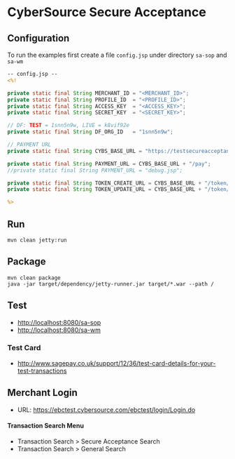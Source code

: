 CyberSource Secure Acceptance
=============================

## Configuration

To run the examples first create a file `config.jsp` under directory `sa-sop` and `sa-wm`

```jsp
-- config.jsp --
<%!

private static final String MERCHANT_ID = "<MERCHANT_ID>";
private static final String PROFILE_ID  = "<PROFILE_ID>";
private static final String ACCESS_KEY  = "<ACCESS_KEY>";
private static final String SECRET_KEY  = "<SECRET_KEY>";

// DF: TEST = 1snn5n9w, LIVE = k8vif92e 
private static final String DF_ORG_ID   = "1snn5n9w";

// PAYMENT URL
private static final String CYBS_BASE_URL = "https://testsecureacceptance.cybersource.com/silent";

private static final String PAYMENT_URL = CYBS_BASE_URL + "/pay";
//private static final String PAYMENT_URL = "debug.jsp";

private static final String TOKEN_CREATE_URL = CYBS_BASE_URL + "/token/create";
private static final String TOKEN_UPDATE_URL = CYBS_BASE_URL + "/token/update";

%>
```

## Run

```term
mvn clean jetty:run
```

## Package

```term
mvn clean package
java -jar target/dependency/jetty-runner.jar target/*.war --path /
```

## Test
 - [http://localhost:8080/sa-sop](http://localhost:8080/sa-sop/)
 - [http://localhost:8080/sa-wm](http://localhost:8080/sa-wm/)

### Test Card
 - http://www.sagepay.co.uk/support/12/36/test-card-details-for-your-test-transactions

## Merchant Login
- URL: https://ebctest.cybersource.com/ebctest/login/Login.do

#### Transaction Search Menu
- Transaction Search > Secure Acceptance Search
- Transaction Search > General Search


